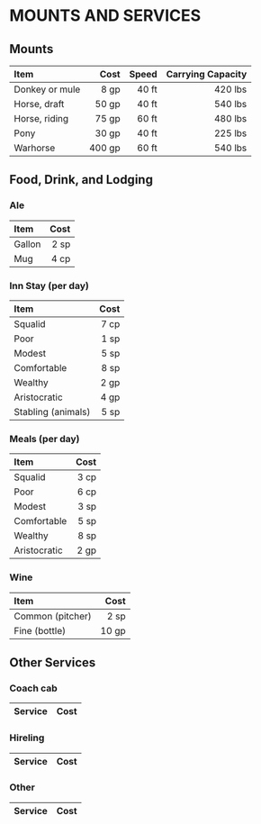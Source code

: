 # MOUNTS AND SERVICES 

## Mounts 
| Item | Cost | Speed | Carrying Capacity |
| :--- | ---: | ---: | ---: |
| Donkey or mule | 8 gp | 40 ft | 420 lbs |
| Horse, draft | 50 gp | 40 ft | 540 lbs |
| Horse, riding | 75 gp | 60 ft | 480 lbs |
| Pony | 30 gp | 40 ft | 225 lbs |
| Warhorse | 400 gp | 60 ft | 540 lbs |

## Food, Drink, and Lodging
### Ale
| Item | Cost |
| :--- | ---: |
| Gallon | 2 sp |
| Mug | 4 cp |

### Inn Stay (per day)
| Item | Cost |
| :--- | ---: |
| Squalid | 7 cp |
| Poor | 1 sp |
| Modest | 5 sp |
| Comfortable | 8 sp |
| Wealthy | 2 gp |
| Aristocratic | 4 gp |
| Stabling (animals) | 5 sp |

### Meals (per day)
| Item | Cost |
| :--- | ---: |
| Squalid | 3 cp |
| Poor | 6 cp |
| Modest | 3 sp |
| Comfortable | 5 sp |
| Wealthy | 8 sp |
| Aristocratic | 2 gp |

### Wine
| Item | Cost |
| :--- | ---: |
| Common (pitcher) | 2 sp |
| Fine (bottle) | 10 gp |

## Other Services
### Coach cab
| Service | Cost |
| :--- | ---: |

### Hireling
| Service | Cost |
| :--- | ---: |

### Other
| Service | Cost |
| :--- | ---: |
